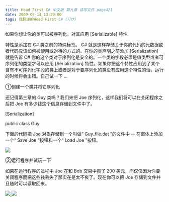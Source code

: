 ```yaml
---
title: Head First C# 中文版 第九章 读写文件 page421
date: 2009-05-14 13:29:00
tags: 我翻译的Head First C#（习作）
---
```

如果你想让你的类可以被序列化，对其应用  [Serializable]  特性

  

特性是添加在  C#  类之前的特殊标签。  C#  就是这样存储关于你的代码的元数据或者代码应该如何被使用或对待的方式的。在你的类声明之前添加
[Serialization]  就是告诉  C#  你的这个类对于序列化是安全的。一个类的字段必须是值类型或者可序列化的类型才可以应用
[Serialization]
特性。如果你把这个特性应用到了某个含有不可序列化字段的类上或者是对于要序列化的类没有应用这个特性的话，运行的时候将会出错。自己试一下  ...

  

①创建一个类并将它序列化

  

还记得第三章的  Guy  类吗？我们来把  Joe  序列化，这样我们将可以在关闭程序之后把  Joe  有多少钱这个信息存储到文件中了。

  

[Serialization]

public class Guy

  

下面的代码把  Joe  对象存储到一个叫做“  Guy_file.dat  ”的文件中  \--  在窗体上添加一个“  Save Joe
”按钮和一个“  Load Joe  ”按钮。

  

![](https://p-blog.csdn.net/images/p_blog_csdn_net/cuipengfei1/EntryImages/20090514/2009-05-14_13-19-30.jpg)

②运行程序并试玩一下

  

如果在运行程序的过程中  Joe  在和  Bob  交易中攒了  200  美元，而仅仅因为你要关闭程序而把这些钱丢失了那实在是太不爽了。现在你可以把
Joe  存储到文件并且随时可以读取回来。



[ ![](https://profile.csdnimg.cn/5/2/5/3_cuipengfei1)
![](https://g.csdnimg.cn/static/user-reg-year/1x/11.png)
](https://blog.csdn.net/cuipengfei1)





